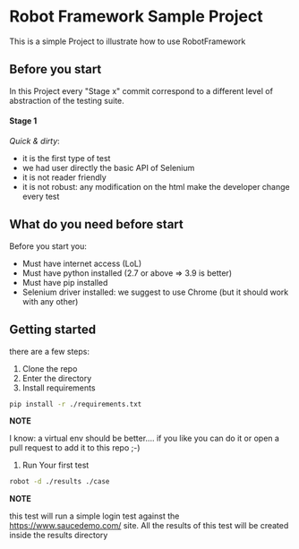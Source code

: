 # Robot Framework Sample Project

This is a simple Project to illustrate how to use RobotFramework

## Before you start
In this Project every "Stage x" commit correspond to a different level of abstraction of the testing suite.

#### Stage 1
_Quick & dirty_:
* it is the first type of test
* we had user directly the basic API of Selenium
* it is not reader friendly
* it is not robust: any modification on the html make the developer change every test

## What do you need before start
Before you start you:
* Must have internet access (LoL)
* Must have python installed (2.7 or above => 3.9 is better)
* Must have pip installed
* Selenium driver installed: we suggest to use Chrome (but it should work with any other)

## Getting started
there are a few steps:
1. Clone the repo
1. Enter the directory
1. Install requirements

  ```` BASH
  pip install -r ./requirements.txt
  ````
  **NOTE**

  I know: a virtual env should be better.... if you like you can do it or open a pull request to add it to this repo ;-) 
1. Run Your first test
  ```` BASH
  robot -d ./results ./case
  ````
**NOTE**

this test will run a simple login test against the https://www.saucedemo.com/  site. All the results of this test will be created inside the results directory
